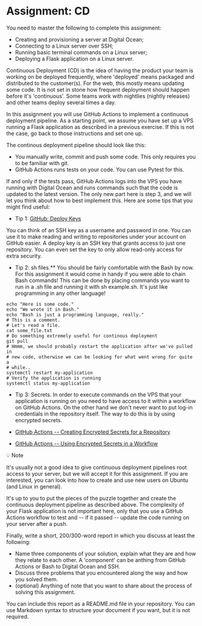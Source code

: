 # Assignment: CD
You need to master the following to complete this assignment:

* Creating and provisioning a server at Digital Ocean;
* Connecting to a Linux server over SSH;
* Running basic terminal commands on a Linux server;
* Deploying a Flask application on a Linux server.

Continuous Deployment (CD) is the idea of having the product your team is working on be deployed frequently, where 'deployed' means packaged and distributed to the customer(s). For the web, this mostly means updating some code. It is not set in stone how frequent deployment should happen before it's 'continuous'. Some teams work with nightlies (nightly releases) and other teams deploy several times a day.

In this assignment you will use GitHub Actions to implement a continuous deployment pipeline. As a starting point, we assume you have set up a VPS running a Flask application as described in a previous exercise. If this is not the case, go back to those instructions and set one up.

The continous deployment pipeline should look like this:

* You manually write, commit and push some code. This only requires you to be familiar with git.
* GitHub Actions runs tests on your code. You can use Pytest for this.

If and only if the tests pass, GitHub Actions logs into the VPS you have running with Digital Ocean and runs commands such that the code is updated to the latest version.
The only new part here is step 3, and we will let you think about how to best implement this. Here are some tips that you might find useful:

* Tip 1: [GitHub: Deploy Keys](https://docs.github.com/en/free-pro-team@latest/developers/overview/managing-deploy-keys#deploy-keys/ "GitHub: Deploy Keys")

You can think of an SSH key as a username and password in one. You can use it to make reading and writing to repositories under your account on GitHub easier. A deploy key is an SSH key that grants access to just one repository. You can even set the key to only allow read-only access for extra security.

* Tip 2: sh files.** You should be fairly comfortable with the Bash by now. For this assignment it would come in handy if you were able to chain Bash commands! This can be done by placing commands you want to run in a .sh file and running it with sh example.sh. It's just like programming in any other language!
```
echo "Here is some code."
echo "We wrote it in Bash."
echo "Bash is just a programming language, really."
# This is a comment.
# Let's read a file.
cat some_file.txt
# Do something extremely useful for continous deployment
git pull
# Hmmm, we should probably restart the application after we've pulled in
# new code, otherwise we can be looking for what went wrong for quite a
# while..
systemctl restart my-application
# Verify the application is running
systemctl status my-application
```

* Tip 3: Secrets. In order to execute commands on the VPS that your application is running on you need to have access to it within a workflow on GitHub Actions. On the other hand we don't never want to put log-in credentials in the repository itself. The way to do this is by using encrypted secrets.

* [GitHub Actions -- Creating Encrypted Secrets for a Repository](https://docs.github.com/en/free-pro-team@latest/actions/reference/encrypted-secrets#creating-encrypted-secrets-for-a-repository "Creating Encrypted Secrets for a Repository")
* [GitHub Actions -- Using Encrypted Secrets in a Workflow](https://docs.github.com/en/free-pro-team@latest/actions/reference/encrypted-secrets#using-encrypted-secrets-in-a-workflow "Using Encrypted Secrets in a Workflow")

💡 Note

It's usually not a good idea to give continuous deployment pipelines root access to your server, but we will accept it for this assignment. If you are interested, you can look into how to create and use new users on Ubuntu (and Linux in general).

It's up to you to put the pieces of the puzzle together and create the continuous deployment pipeline as described above. The complexity of your Flask application is not important here, only that you use a GitHub Actions workflow to test and -- if it passed -- update the code running on your server after a push.

Finally, write a short, 200/300-word report in which you discuss at least the following:

* Name three components of your solution, explain what they are and how they relate to each other. A 'component' can be anthing from GitHub Actions or Bash to Digital Ocean and SSH.
* Discuss three problems that you encountered along the way and how you solved them.
* (optional) Anything of note that you want to share about the process of solving this assignment.

You can include this report as a README.md file in your repository. You can use Markdown syntax to structure your document if you want, but it is not required.